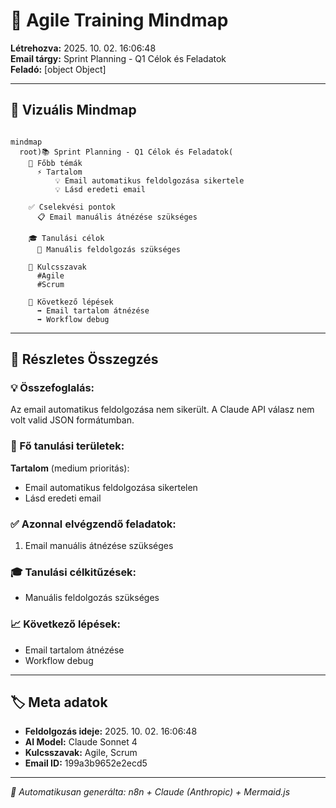 
# 📧 Agile Training Mindmap
**Létrehozva:** 2025. 10. 02. 16:06:48  
**Email tárgy:** Sprint Planning - Q1 Célok és Feladatok  
**Feladó:** [object Object]  

---

## 🧠 Vizuális Mindmap

```mermaid

mindmap
  root)📚 Sprint Planning - Q1 Célok és Feladatok(
    🎯 Főbb témák
      ⚡ Tartalom
          💡 Email automatikus feldolgozása sikertele
          💡 Lásd eredeti email
    
    ✅ Cselekvési pontok
      📋 Email manuális átnézése szükséges
    
    🎓 Tanulási célok
      🎯 Manuális feldolgozás szükséges
    
    🔑 Kulcsszavak  
      #Agile
      #Scrum
    
    📅 Következő lépések
      ➡️ Email tartalom átnézése
      ➡️ Workflow debug

```

---

## 📝 Részletes Összegzés

### 💡 Összefoglalás:
Az email automatikus feldolgozása nem sikerült. A Claude API válasz nem volt valid JSON formátumban.

### 🎯 Fő tanulási területek:
**Tartalom** (medium prioritás):
- Email automatikus feldolgozása sikertelen
- Lásd eredeti email

### ✅ Azonnal elvégzendő feladatok:
1. Email manuális átnézése szükséges

### 🎓 Tanulási célkitűzések:
- Manuális feldolgozás szükséges

### 📈 Következő lépések:
- Email tartalom átnézése
- Workflow debug

---

## 🏷️ Meta adatok
- **Feldolgozás ideje:** 2025. 10. 02. 16:06:48
- **AI Model:** Claude Sonnet 4
- **Kulcsszavak:** Agile, Scrum
- **Email ID:** 199a3b9652e2ecd5

---
*🤖 Automatikusan generálta: n8n + Claude (Anthropic) + Mermaid.js*
